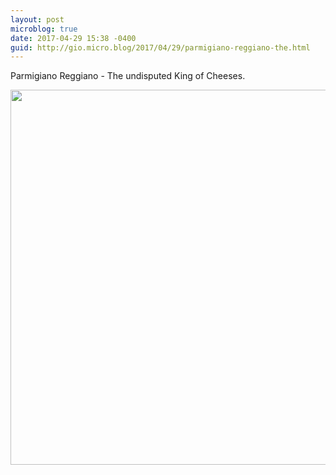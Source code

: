 ```yaml
---
layout: post
microblog: true
date: 2017-04-29 15:38 -0400
guid: http://gio.micro.blog/2017/04/29/parmigiano-reggiano-the.html
---
```

Parmigiano Reggiano - The undisputed King of Cheeses. 

<img src="http://gio.micro.blog/uploads/2017/8f3134a48a.jpg" width="600" height="600" style="height: auto" />
